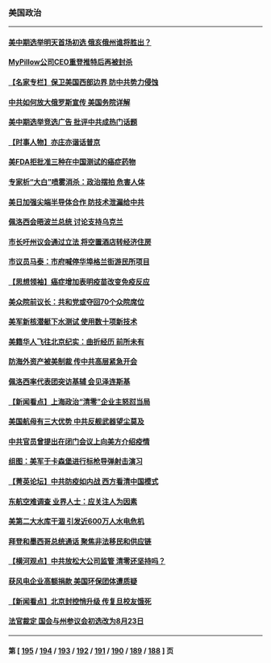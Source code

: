 ### 美国政治
---
#### [美中期选举明天首场初选 俄亥俄州谁将胜出？](../../pages/ncid1078159/n13725682.md) 
#### [MyPillow公司CEO重登推特后再被封杀](../../pages/ncid1078159/n13725760.md) 
#### [【名家专栏】保卫美国西部边界 防中共势力侵蚀](../../pages/ncid1078159/n13725525.md) 
#### [中共如何放大俄罗斯宣传 美国务院详解](../../pages/ncid1078159/n13725728.md) 
#### [美中期选举竞选广告 批评中共成热门话题](../../pages/ncid1078159/n13725722.md) 
#### [【时事人物】亦庄亦谐话普京](../../pages/ncid1078159/n13717062.md) 
#### [美FDA拒批准三种在中国测试的癌症药物](../../pages/ncid1078159/n13725655.md) 
#### [专家析“大白”喷雾消杀：政治摆拍 危害人体](../../pages/ncid1078159/n13725685.md) 
#### [美日加强尖端半导体合作 防技术泄漏给中共](../../pages/ncid1078159/n13725683.md) 
#### [佩洛西会晤波兰总统 讨论支持乌克兰](../../pages/ncid1078159/n13725544.md) 
#### [市长吁州议会通过立法 将空置酒店转经济住房](../../pages/ncid1078159/n13725212.md) 
#### [市议员马泰：市府喊停华埠格兰街游民所项目](../../pages/ncid1078159/n13725214.md) 
#### [【思想领袖】癌症增加表明疫苗改变免疫反应](../../pages/ncid1078159/n13723598.md) 
#### [美众院前议长：共和党或夺回70个众院席位](../../pages/ncid1078159/n13724953.md) 
#### [美军新核潜艇下水测试  使用数十项新技术](../../pages/ncid1078159/n13724976.md) 
#### [美籍华人飞往北京纪实：曲折经历 前所未有](../../pages/ncid1078159/n13724892.md) 
#### [防海外资产被美制裁 传中共高层紧急开会](../../pages/ncid1078159/n13724802.md) 
#### [佩洛西率代表团突访基辅 会见泽连斯基](../../pages/ncid1078159/n13724678.md) 
#### [【新闻看点】上海政治“清零”企业主怒怼当局](../../pages/ncid1078159/n13724334.md) 
#### [美国航母有三大优势 中共反舰武器望尘莫及](../../pages/ncid1078159/n13710322.md) 
#### [中共官员曾提出在闭门会议上向美方介绍疫情](../../pages/ncid1078159/n13724461.md) 
#### [组图：美军于卡森堡进行标枪导弹射击演习](../../pages/ncid1078159/n13723972.md) 
#### [【菁英论坛】中共防疫如内战 西方看清中国模式](../../pages/ncid1078159/n13724211.md) 
#### [东航空难调查 业界人士：应关注人为因素](../../pages/ncid1078159/n13724333.md) 
#### [美第二大水库干涸 引发近600万人水电危机](../../pages/ncid1078159/n13724250.md) 
#### [拜登和墨西哥总统通话 聚焦非法移民和供应链](../../pages/ncid1078159/n13724128.md) 
#### [【横河观点】中共放松大公司监管 清零还坚持吗？](../../pages/ncid1078159/n13723664.md) 
#### [获风电企业高额捐款 美国环保团体遭质疑](../../pages/ncid1078159/n13723991.md) 
#### [【新闻看点】北京封控悄升级 传复旦校友饿死](../../pages/ncid1078159/n13723660.md) 
#### [法官裁定 国会与州参议会初选改为8月23日](../../pages/ncid1078159/n13723832.md) 

---
#### 第 [ [195](./195.md) / [194](./194.md) / [193](./193.md) / [192](./192.md) / [191](./191.md) / [190](./190.md) / [189](./189.md) / [188](./188.md) ] 页
